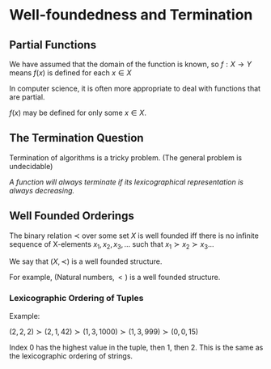 # Well-foundedness and Termination

## Partial Functions

We have assumed that the domain of the function is known, so $f:X \rightarrow Y$ means $f(x)$ is defined for each $x \in X$

In computer science, it is often more appropriate to deal with functions that are partial.

$f(x)$ may be defined for only some $x \in X$.

## The Termination Question

Termination of algorithms is a tricky problem. (The general problem is undecidable)

_A function will always terminate if its lexicographical representation is always decreasing._

## Well Founded Orderings

The binary relation $\prec$ over some set $X$ is well founded iff there is no infinite sequence of X-elements $x_1, x_2, x_3,...$ such that $x_1 \succ x_2 \succ x_3...$

We say that $(X, \prec)$ is a well founded structure.

For example, $($Natural numbers$, <)$ is a well founded structure.

### Lexicographic Ordering of Tuples

Example:

$(2,2,2) \succ (2,1,42) \succ (1,3,1000) \succ (1,3,999) \succ (0,0,15)$

Index 0 has the highest value in the tuple, then 1, then 2. This is the same as the lexicographic ordering of strings.
